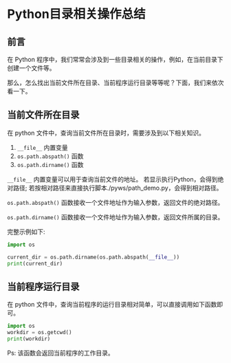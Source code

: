 # Python目录相关操作总结

## 前言

在 Python 程序中，我们常常会涉及到一些目录相关的操作，例如，在当前目录下创建一个文件等。

那么，怎么找出当前文件所在目录、当前程序运行目录等等呢？下面，我们来依次看一下。

## 当前文件所在目录

在 python 文件中，查询当前文件所在目录时，需要涉及到以下相关知识。

1. `__file__` 内置变量
2. `os.path.abspath()` 函数
3. `os.path.dirname()` 函数


`__file__` 内置变量可以用于查询当前文件的地址。
若显示执行Python，会得到绝对路径;
若按相对路径来直接执行脚本./pyws/path_demo.py，会得到相对路径。

`os.path.abspath()` 函数接收一个文件地址作为输入参数，返回文件的绝对路径。

`os.path.dirname()` 函数接收一个文件地址作为输入参数，返回文件所属的目录。

完整示例如下:

```python
import os

current_dir = os.path.dirname(os.path.abspath(__file__))
print(current_dir)
```

## 当前程序运行目录

在 python 文件中，查询当前程序的运行目录相对简单，可以直接调用如下函数即可。

```python
import os
workdir = os.getcwd()
print(workdir)
```

Ps: 该函数会返回当前程序的工作目录。

